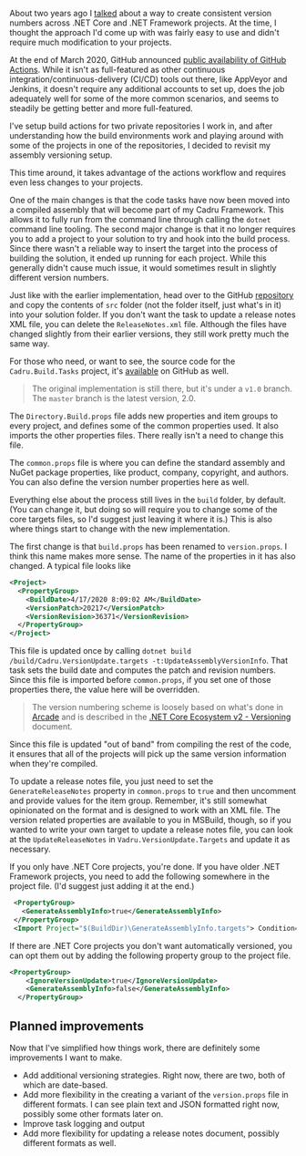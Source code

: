 About two years ago I [talked](https://scottdorman.blog/2018/08/20/net-core-project-versioning/) about a way to create consistent version numbers across .NET Core and .NET Framework projects. At the time, I thought the approach I'd come up with was fairly easy to use and didn't require much modification to your projects.

At the end of March 2020, GitHub announced [public availability of GitHub Actions](https://github.blog/changelog/2020-03-24-github-actions-api-is-now-generally-available/). While it isn't as full-featured as other continuous integration/continuous-delivery (CI/CD) tools out there, like AppVeyor and Jenkins, it doesn't require any additional accounts to set up, does the job adequately well for some of the more common scenarios, and seems to steadily be getting better and more full-featured.

I've setup build actions for two private repositories I work in, and after understanding how the build environments work and playing around with some of the projects in one of the repositories, I decided to revisit my assembly versioning setup.

This time around, it takes advantage of the actions workflow and requires even less changes to your projects.

One of the main changes is that the code tasks have now been moved into a compiled assembly that will become part of my Cadru Framework. This allows it to fully run from the command line through calling the `dotnet` command line tooling. The second major change is that it no longer requires you to add a project to your solution to try and hook into the build process. Since there wasn't a reliable way to insert the target into the process of building the solution, it ended up running for each project. While this generally didn't cause much issue, it would sometimes result in slightly different version numbers.

Just like with the earlier implementation, head over to the GitHub [repository](https://github.com/scottdorman/assembly-build-versioning) and copy the contents of `src` folder (not the folder itself, just what's in it) into your solution folder. If you don't want the task to update a release notes XML file, you can delete the `ReleaseNotes.xml` file. Although the files have changed slightly from their earlier versions, they still work pretty much the same way.

For those who need, or want to see, the source code for the `Cadru.Build.Tasks` project, it's [available](https://github.com/scottdorman/cadru/tree/master/src/Cadru.Build.Tasks) on GitHub as well.

> The original implementation is still there, but it's under a `v1.0` branch. The `master` branch is the latest version, 2.0.

The `Directory.Build.props` file adds new properties and item groups to every project, and defines some of the common properties used. It also imports the other properties files. There really isn't a need to change this file.

The `common.props` file is where you can define the standard assembly and NuGet package properties, like product, company, copyright, and authors. You can also define the version number properties here as well.

Everything else about the process still lives in the `build` folder, by default. (You can change it, but doing so will require you to change some of the core targets files, so I'd suggest just leaving it where it is.) This is also where things start to change with the new implementation.

The first change is that `build.props` has been renamed to `version.props`. I think this name makes more sense. The name of the properties in it has also changed. A typical file looks like

```XML
<Project>
  <PropertyGroup>
    <BuildDate>4/17/2020 8:09:02 AM</BuildDate>
    <VersionPatch>20217</VersionPatch>
    <VersionRevision>36371</VersionRevision>
  </PropertyGroup>
</Project>
```

This file is updated once by calling `dotnet build /build/Cadru.VersionUpdate.targets -t:UpdateAssemblyVersionInfo`. That task sets the build date and computes the patch and revision numbers. Since this file is imported before `common.props`, if you set one of those properties there, the value here will be overridden.

> The version numbering scheme is loosely based on what's done in [Arcade](https://github.com/dotnet/arcade) and is described in the [.NET Core Ecosystem v2 - Versioning](https://github.com/dotnet/arcade/blob/master/Documentation/CorePackages/Versioning.md) document.

Since this file is updated "out of band" from compiling the rest of the code, it ensures that all of the projects will pick up the same version information when they're compiled.

To update a release notes file, you just need to set the `GenerateReleaseNotes` property in `common.props` to `true` and then uncomment and provide values for the item group. Remember, it's still somewhat opinionated on the format and is designed to work with an XML file. The version related properties are available to you in MSBuild, though, so if you wanted to write your own target to update a release notes file, you can look at the `UpdateReleaseNotes` in `Vadru.VersionUpdate.Targets` and update it as necessary.

If you only have .NET Core projects, you're done. If you have older .NET Framework projects, you need to add the following somewhere in the project file. (I'd suggest just adding it at the end.)

```XML
 <PropertyGroup>
   <GenerateAssemblyInfo>true</GenerateAssemblyInfo>
 </PropertyGroup>
 <Import Project="$(BuildDir)\GenerateAssemblyInfo.targets"> Condition="Exists('$(BuildDir)\GenerateAssemblyInfo.targets')" />
```

If there are .NET Core projects you don't want automatically versioned, you can opt them out by adding the following property group to the project file.

```XML
<PropertyGroup>
    <IgnoreVersionUpdate>true</IgnoreVersionUpdate>
    <GenerateAssemblyInfo>false</GenerateAssemblyInfo>
  </PropertyGroup>
```

## Planned improvements
Now that I've simplified how things work, there are definitely some improvements I want to make.
- Add additional versioning strategies. Right now, there are two, both of which are date-based.
- Add more flexibility in the creating a variant of the `version.props` file in different formats. I can see plain text and JSON formatted right now, possibly some other formats later on.
- Improve task logging and output
- Add more flexibility for updating a release notes document, possibly different formats as well.
